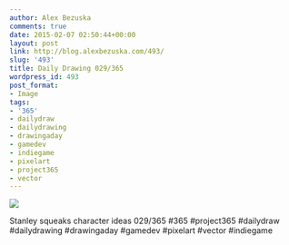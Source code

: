 ```yaml
---
author: Alex Bezuska
comments: true
date: 2015-02-07 02:50:44+00:00
layout: post
link: http://blog.alexbezuska.com/493/
slug: '493'
title: Daily Drawing 029/365
wordpress_id: 493
post_format:
- Image
tags:
- '365'
- dailydraw
- dailydrawing
- drawingaday
- gamedev
- indiegame
- pixelart
- project365
- vector
---
```


![](/images/2015/02/tumblr_njdrwkw62N1u11b0ro1_1280.jpg)

Stanley squeaks character ideas 029/365 #365 #project365 #dailydraw #dailydrawing #drawingaday #gamedev #pixelart #vector #indiegame
